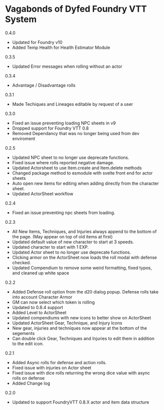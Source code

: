 # Vagabonds of Dyfed Foundry VTT System

0.4.0
* Updated for Foundry v10
* Added Temp Health for Health Estimator Module

0.3.5
* Updated Error messages when rolling without an actor

0.3.4
* Advantage / Disadvantage rolls

0.3.1
* Made Techiques and Lineages editable by request of a user

0.3.0
* Fixed an issue preventing loading NPC sheets in v9
* Dropped support for Foundry VTT 0.8
* Removed Dependancy that was no longer being used from dev enviroment

0.2.5
* Updated NPC sheet to no longer use deprecate functions.
* Fixed issue where rolls reported negative damage.
* Updated Actorsheet to use Item.create and Item.delete methods
* Changed package method to esmodule with svelte front end for actor sheets
* Auto open new items for editing when adding directly from the character sheet.
* Updated ActorSheet workflow



0.2.4
* Fixed an issue preventing npc sheets from loading.

0.2.3
* All New Items, Techniques, and Injuries always append to the bottom of the page. (May appear on top of old items at first)
* Updated default value of new character to start at 3 speeds.
* Updated character to start with 1 EXP.
* Updated Actor sheet to no longer use deprecate functions.
* Clicking armor on the ActorSheet now loads the roll modal with defense checked.
* Updated Compendium to remove some weird formatting, fixed typos, and cleaned up white space

0.2.2
* Added Defense roll option from the d20 dialog popup.  Defense rolls take into account Character Armor
* GM can now select which token is rolling
* Updated to 0.8.4 support
* Added Level to ActorSheet
* Updated compendiums with new icons to better show on ActorSheet
* Updated ActorSheet Gear, Technique, and Injury Icons
* New gear, injuries and techniques now appear at the bottom of the segements
* Can double click Gear, Techniques and Injuries to edit them in addition to the edit icon.

0.2.1
* Added Async rolls for defense and action rolls. 
* Fixed issue with injuries on Actor sheet
* Fixed issue with dice rolls returning the wrong dice value with async rolls on defense
* Added Change log

0.2.0
* Updated to support FoundryVTT 0.8.X actor and item data structure 